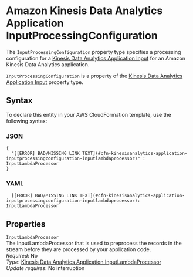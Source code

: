 # Amazon Kinesis Data Analytics Application InputProcessingConfiguration<a name="aws-properties-kinesisanalytics-application-inputprocessingconfiguration"></a>

The `InputProcessingConfiguration` property type specifies a processing configuration for a [Kinesis Data Analytics Application Input](aws-properties-kinesisanalytics-application-input.md) for an Amazon Kinesis Data Analytics application\. 

 `InputProcessingConfiguration` is a property of the [Kinesis Data Analytics Application Input](aws-properties-kinesisanalytics-application-input.md) property type\. 

## Syntax<a name="aws-properties-kinesisanalytics-application-inputprocessingconfiguration-syntax"></a>

To declare this entity in your AWS CloudFormation template, use the following syntax:

### JSON<a name="aws-properties-kinesisanalytics-application-inputprocessingconfiguration-syntax.json"></a>

```
{
  "[[ERROR] BAD/MISSING LINK TEXT](#cfn-kinesisanalytics-application-inputprocessingconfiguration-inputlambdaprocessor)" : InputLambdaProcessor
}
```

### YAML<a name="aws-properties-kinesisanalytics-application-inputprocessingconfiguration-syntax.yaml"></a>

```
  [[ERROR] BAD/MISSING LINK TEXT](#cfn-kinesisanalytics-application-inputprocessingconfiguration-inputlambdaprocessor): InputLambdaProcessor
```

## Properties<a name="aws-properties-kinesisanalytics-application-inputprocessingconfiguration-properties"></a>

`InputLambdaProcessor`  
The InputLambdaProcessor that is used to preprocess the records in the stream before they are processed by your application code\.   
 *Required*: No  
 *Type*: [Kinesis Data Analytics Application InputLambdaProcessor](aws-properties-kinesisanalytics-application-inputlambdaprocessor.md)  
 *Update requires*: No interruption 